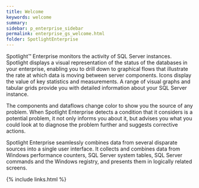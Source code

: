 ```yaml
---
title: Welcome
keywords: welcome
summary:
sidebar: p_enterprise_sidebar
permalink: enterprise_gs_welcome.html
folder: SpotlightEnterprise
---
```




Spotlight™ Enterprise monitors the activity of SQL Server instances. Spotlight displays a visual representation of the status of the databases in your enterprise, enabling you to drill down to graphical flows that illustrate the rate at which data is moving between server components. Icons display the value of key statistics and measurements. A range of visual graphs and tabular grids provide you with detailed information about your SQL Server instance.

The components and dataflows change color to show you the source of any problem. When Spotlight Enterprise detects a condition that it considers is a potential problem, it not only informs you about it, but advises you what you could look at to diagnose the problem further and suggests corrective actions.

Spotlight Enterprise seamlessly combines data from several disparate sources into a single user interface. It collects and combines data from Windows performance counters, SQL Server system tables, SQL Server commands and the Windows registry, and presents them in logically related screens.

{% include links.html %}
